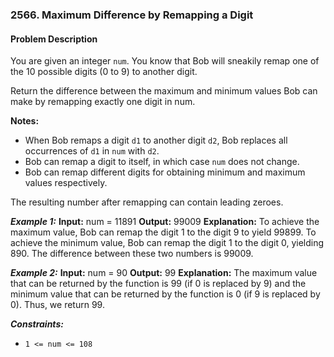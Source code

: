 ### 2566. Maximum Difference by Remapping a Digit

#### Problem Description

You are given an integer `num`. You know that Bob will sneakily remap one of the 10 possible digits (0 to 9) to another digit.

Return the difference between the maximum and minimum values Bob can make by remapping exactly one digit in num.

**Notes:**

- When Bob remaps a digit `d1` to another digit `d2`, Bob replaces all occurrences of `d1` in `num` with `d2`.
- Bob can remap a digit to itself, in which case `num` does not change.
- Bob can remap different digits for obtaining minimum and maximum values respectively.

The resulting number after remapping can contain leading zeroes.

**_Example 1:_**
**Input:** num = 11891
**Output:** 99009
**Explanation:**
To achieve the maximum value, Bob can remap the digit 1 to the digit 9 to yield 99899.
To achieve the minimum value, Bob can remap the digit 1 to the digit 0, yielding 890.
The difference between these two numbers is 99009.

**_Example 2:_**
**Input:** num = 90
**Output:** 99
**Explanation:**
The maximum value that can be returned by the function is 99 (if 0 is replaced by 9) and the minimum value that can be returned by the function is 0 (if 9 is replaced by 0).
Thus, we return 99.

**_Constraints:_**

- `1 <= num <= 108`

